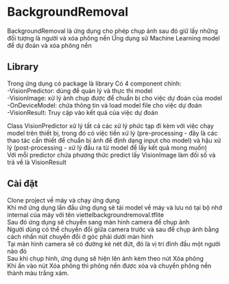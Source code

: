 # BackgroundRemoval
BackgroundRemoval là ứng dụng cho phép chụp ảnh sau đó giữ lấy những đối tượng là người và xóa phông nền
Ứng dụng sử Machine Learning model để dự đoán và xóa phông nền

## Library

Trong ứng dụng có package là library
Có 4 component chính:</br>
-VisionPredictor: dùng để quản lý và thực thi model</br>
-VisionImage: xử lý ảnh chụp được để chuẩn bị cho việc dự đoán của model </br>
-OnDeviceModel: chứa thông tin và load model file cho việc dự đoán </br>
-VisionResult: Truy cập vào kết quả của việc dự đoán</br>

Class VisionPredictor xử lý tất cả các xử lý phức tạp đi kèm với việc chạy model trên thiết bị, trong đó có việc tiền xử lý (pre-processing - đây là các thao tác cần thiết để chuẩn bị ảnh để định dạng input cho model) và hậu xử lý (post-processing - xử lý đầu ra từ model để lấy kết quả mong muốn)</br>
Với mỗi predictor chứa phương thức predict lấy VisionImage làm đối số và trả về là VisionResult

## Cài đặt
Clone project về máy và chạy ứng dụng</br>
Khi mở ứng dụng lần đầu ứng dụng sẽ tải model về máy và lưu nó tại bộ nhớ internal của máy với tên viettelbackgroundremoval.tflite</br>
Sau đó ứng dụng sẽ chuyển sang màn hình camera để chụp ảnh</br>
Người dùng có thể chuyển đổi giữa camera trước và sau để chụp ảnh bằng cách nhấn nút chuyển đổi ở góc phải dưới màn hình</br>
Tại màn hình camera sẽ có đường kẻ nét đứt, đó là vị trí đỉnh đầu một người nào đó</br>
Sau khi chụp hình, ứng dụng sẽ hiện lên ảnh kèm theo nút Xóa phông</br>
Khi ấn vào nút Xóa phông thì phông nền được xóa và chuyển phông nền thành màu trắng xám.
